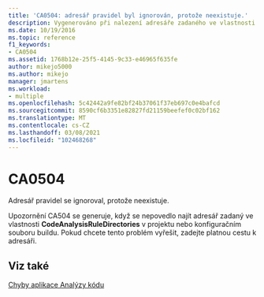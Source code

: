 ```yaml
---
title: 'CA0504: adresář pravidel byl ignorován, protože neexistuje.'
description: Vygenerováno při nalezení adresáře zadaného ve vlastnosti CodeAnalysisRuleDirectories v projektu nebo konfiguračním souboru sestavení.
ms.date: 10/19/2016
ms.topic: reference
f1_keywords:
- CA0504
ms.assetid: 1768b12e-25f5-4145-9c33-e46965f635fe
author: mikejo5000
ms.author: mikejo
manager: jmartens
ms.workload:
- multiple
ms.openlocfilehash: 5c42442a9fe82bf24b37061f37eb697c0e4bafcd
ms.sourcegitcommit: 8590cf6b3351e82827fd21159beefef0c02bf162
ms.translationtype: MT
ms.contentlocale: cs-CZ
ms.lasthandoff: 03/08/2021
ms.locfileid: "102468268"
---
```

# <a name="ca0504"></a>CA0504

Adresář pravidel se ignoroval, protože neexistuje.

Upozornění CA504 se generuje, když se nepovedlo najít adresář zadaný ve vlastnosti **CodeAnalysisRuleDirectories** v projektu nebo konfiguračním souboru buildu. Pokud chcete tento problém vyřešit, zadejte platnou cestu k adresáři.

## <a name="see-also"></a>Viz také
[Chyby aplikace Analýzy kódu](../code-quality/code-analysis-application-errors.md)
